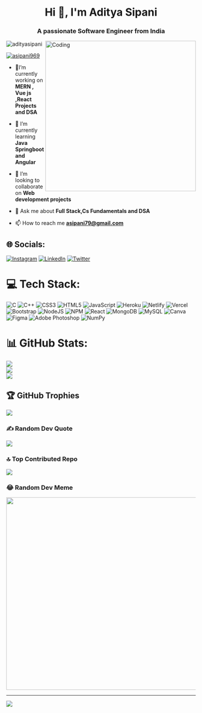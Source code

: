 
<h1 align="center">Hi 👋, I'm Aditya Sipani</h1>
<h3 align="center">A passionate Software Engineer from India</h3>

<img align="right" alt="Coding" width="400" src="https://camo.githubusercontent.com/7de37139d0b4c1ce40865e799b446c0e963a3dd8fb68d239707237c40604fa3d/68747470733a2f2f63646e2e6472696262626c652e636f6d2f75736572732f3733303730332f73637265656e73686f74732f363538313234332f6176656e746f2e676966">

<p align="left"> <img src="https://komarev.com/ghpvc/?username=adityasipani&label=Profile%20views&color=0e75b6&style=flat" alt="adityasipani" /> </p>


<p align="left"> <a href="https://twitter.com/asipani969" target="blank"><img src="https://img.shields.io/twitter/follow/asipani969?logo=twitter&style=for-the-badge" alt="asipani969" /></a> </p>

- 👀I’m currently working on **MERN , Vue js ,React Projects and DSA**

- 🌱 I’m currently learning **Java Springboot and Angular**

- 👯 I’m looking to collaborate on **Web development projects**

- 💬 Ask me about **Full Stack,Cs Fundamentals and DSA**

- 📫 How to reach me **asipani79@gmail.com**


## 🌐 Socials:
[![Instagram](https://img.shields.io/badge/Instagram-%23E4405F.svg?logo=Instagram&logoColor=white)](https://www.instagram.com/aditya_sipani/) [![LinkedIn](https://img.shields.io/badge/LinkedIn-%230077B5.svg?logo=linkedin&logoColor=white)](https://www.linkedin.com/in/aditya-sipani-b25b98250/) [![Twitter](https://img.shields.io/badge/Twitter-%231DA1F2.svg?logo=Twitter&logoColor=white)](https://twitter.com/asipani969) 

# 💻 Tech Stack:
![C](https://img.shields.io/badge/c-%2300599C.svg?style=for-the-badge&logo=c&logoColor=white) ![C++](https://img.shields.io/badge/c++-%2300599C.svg?style=for-the-badge&logo=c%2B%2B&logoColor=white) ![CSS3](https://img.shields.io/badge/css3-%231572B6.svg?style=for-the-badge&logo=css3&logoColor=white) ![HTML5](https://img.shields.io/badge/html5-%23E34F26.svg?style=for-the-badge&logo=html5&logoColor=white) ![JavaScript](https://img.shields.io/badge/javascript-%23323330.svg?style=for-the-badge&logo=javascript&logoColor=%23F7DF1E) ![Heroku](https://img.shields.io/badge/heroku-%23430098.svg?style=for-the-badge&logo=heroku&logoColor=white) ![Netlify](https://img.shields.io/badge/netlify-%23000000.svg?style=for-the-badge&logo=netlify&logoColor=#00C7B7) ![Vercel](https://img.shields.io/badge/vercel-%23000000.svg?style=for-the-badge&logo=vercel&logoColor=white) ![Bootstrap](https://img.shields.io/badge/bootstrap-%23563D7C.svg?style=for-the-badge&logo=bootstrap&logoColor=white) ![NodeJS](https://img.shields.io/badge/node.js-6DA55F?style=for-the-badge&logo=node.js&logoColor=white) ![NPM](https://img.shields.io/badge/NPM-%23000000.svg?style=for-the-badge&logo=npm&logoColor=white) ![React](https://img.shields.io/badge/react-%2320232a.svg?style=for-the-badge&logo=react&logoColor=%2361DAFB) ![MongoDB](https://img.shields.io/badge/MongoDB-%234ea94b.svg?style=for-the-badge&logo=mongodb&logoColor=white) ![MySQL](https://img.shields.io/badge/mysql-%2300f.svg?style=for-the-badge&logo=mysql&logoColor=white) ![Canva](https://img.shields.io/badge/Canva-%2300C4CC.svg?style=for-the-badge&logo=Canva&logoColor=white) 	![Figma](https://img.shields.io/badge/figma-%23F24E1E.svg?style=for-the-badge&logo=figma&logoColor=white) ![Adobe Photoshop](https://img.shields.io/badge/adobephotoshop-%2331A8FF.svg?style=for-the-badge&logo=adobephotoshop&logoColor=white) ![NumPy](https://img.shields.io/badge/numpy-%23013243.svg?style=for-the-badge&logo=numpy&logoColor=white)
# 📊 GitHub Stats:
![](https://github-readme-stats.vercel.app/api?username=adityasipani&theme=blue-green&hide_border=false&include_all_commits=false&count_private=true)<br/>
![](https://github-readme-streak-stats.herokuapp.com/?user=adityasipani&theme=blue-green&hide_border=false)<br/>
![](https://github-readme-stats.vercel.app/api/top-langs/?username=adityasipani&theme=blue-green&hide_border=false&include_all_commits=true&count_private=true&layout=compact)

## 🏆 GitHub Trophies
![](https://github-profile-trophy.vercel.app/?username=adityasipani&theme=radical&no-frame=false&no-bg=true&margin-w=4)

### ✍️ Random Dev Quote
![](https://quotes-github-readme.vercel.app/api?type=vetical&theme=tokyonight)

### 🔝 Top Contributed Repo
![](https://github-contributor-stats.vercel.app/api?username=adityasipani&limit=5&theme=discord&combine_all_yearly_contributions=true)

### 😂 Random Dev Meme
<img src="https://starecat.com/content/wp-content/uploads/code-compiled-successfully-runtime-error-right-after-that-tom-and-jerry.jpg" width="512px"/>

---
[![](https://visitcount.itsvg.in/api?id=adityasipani&icon=0&color=1)](https://visitcount.itsvg.in)

<!-- Proudly created with GPRM ( https://gprm.itsvg.in ) -->
